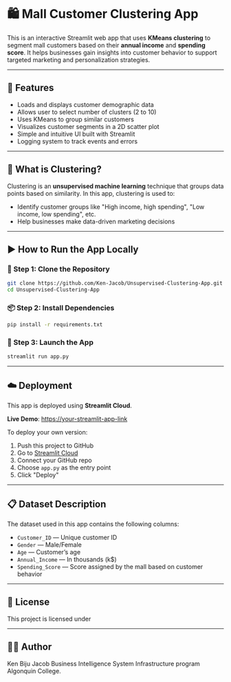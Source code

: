 
# 🛍️ Mall Customer Clustering App

This is an interactive Streamlit web app that uses **KMeans clustering** to segment mall customers based on their **annual income** and **spending score**. It helps businesses gain insights into customer behavior to support targeted marketing and personalization strategies.

---

## 📌 Features

- Loads and displays customer demographic data
- Allows user to select number of clusters (2 to 10)
- Uses KMeans to group similar customers
- Visualizes customer segments in a 2D scatter plot
- Simple and intuitive UI built with Streamlit
- Logging system to track events and errors

---

## 🧠 What is Clustering?

Clustering is an **unsupervised machine learning** technique that groups data points based on similarity. In this app, clustering is used to:

- Identify customer groups like "High income, high spending", "Low income, low spending", etc.
- Help businesses make data-driven marketing decisions

---

## ▶️ How to Run the App Locally

### 🔧 Step 1: Clone the Repository

```bash
git clone https://github.com/Ken-Jacob/Unsupervised-Clustering-App.git
cd Unsupervised-Clustering-App
```

### 📦 Step 2: Install Dependencies

```bash
pip install -r requirements.txt
```

### 🚀 Step 3: Launch the App

```bash
streamlit run app.py
```

---

## ☁️ Deployment

This app is deployed using **Streamlit Cloud**.

**Live Demo**: [https://your-streamlit-app-link](https://your-streamlit-app-link)

To deploy your own version:

1. Push this project to GitHub
2. Go to [Streamlit Cloud](https://share.streamlit.io/)
3. Connect your GitHub repo
4. Choose `app.py` as the entry point
5. Click "Deploy"

---

## 📋 Dataset Description

The dataset used in this app contains the following columns:

- `Customer_ID` — Unique customer ID
- `Gender` — Male/Female
- `Age` — Customer’s age
- `Annual_Income` — In thousands (k$)
- `Spending_Score` — Score assigned by the mall based on customer behavior

---

## 📄 License

This project is licensed under 

---

## 🙋‍♂️ Author

Ken Biju Jacob
Business Intelligence System Infrastructure program
Algonquin College.
